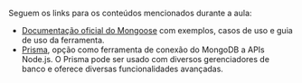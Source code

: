 Seguem os links para os conteúdos mencionados durante a aula:

- [Documentação oficial do Mongoose](https://mongoosejs.com/) com exemplos, casos de uso e guia de uso da ferramenta.
- [Prisma](https://www.prisma.io/mongodb), opção como ferramenta de conexão do MongoDB a APIs Node.js. O Prisma pode ser usado com diversos gerenciadores de banco e oferece diversas funcionalidades avançadas.
